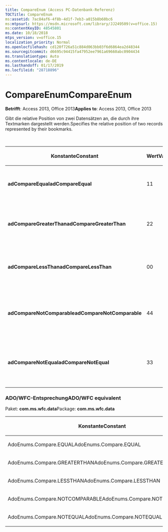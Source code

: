 ```yaml
---
title: CompareEnum (Access PC-Datenbank-Referenz)
TOCTitle: CompareEnum
ms:assetid: 7ac84af6-4f8b-4d1f-7eb3-a015b8b60bc6
ms:mtpsurl: https://msdn.microsoft.com/library/JJ249509(v=office.15)
ms:contentKeyID: 48545801
ms.date: 10/18/2018
mtps_version: v=office.15
localization_priority: Normal
ms.openlocfilehash: cd120f726a51c884d063bb03f6d6864ea2d48344
ms.sourcegitcommit: d6695c94415fa47952ee7961a69660abc0904434
ms.translationtype: Auto
ms.contentlocale: de-DE
ms.lasthandoff: 01/17/2019
ms.locfileid: "28718896"
---
```

# <a name="compareenum"></a><span data-ttu-id="094e6-102">CompareEnum</span><span class="sxs-lookup"><span data-stu-id="094e6-102">CompareEnum</span></span>

<span data-ttu-id="094e6-103">**Betrifft**: Access 2013, Office 2013</span><span class="sxs-lookup"><span data-stu-id="094e6-103">**Applies to**: Access 2013, Office 2013</span></span>

<span data-ttu-id="094e6-104">Gibt die relative Position von zwei Datensätzen an, die durch ihre Textmarken dargestellt werden.</span><span class="sxs-lookup"><span data-stu-id="094e6-104">Specifies the relative position of two records represented by their bookmarks.</span></span>

<br/>

<table>
<colgroup>
<col style="width: 33%" />
<col style="width: 33%" />
<col style="width: 33%" />
</colgroup>
<thead>
<tr class="header">
<th><p><span data-ttu-id="094e6-105">Konstante</span><span class="sxs-lookup"><span data-stu-id="094e6-105">Constant</span></span></p></th>
<th><p><span data-ttu-id="094e6-106">Wert</span><span class="sxs-lookup"><span data-stu-id="094e6-106">Value</span></span></p></th>
<th><p><span data-ttu-id="094e6-107">Beschreibung</span><span class="sxs-lookup"><span data-stu-id="094e6-107">Description</span></span></p></th>
</tr>
</thead>
<tbody>
<tr class="odd">
<td><p><span data-ttu-id="094e6-108"><strong>adCompareEqual</strong></span><span class="sxs-lookup"><span data-stu-id="094e6-108"><strong>adCompareEqual</strong></span></span></p></td>
<td><p><span data-ttu-id="094e6-109">1</span><span class="sxs-lookup"><span data-stu-id="094e6-109">1</span></span></p></td>
<td><p><span data-ttu-id="094e6-110">Gibt an, dass die Textmarken gleich sind.</span><span class="sxs-lookup"><span data-stu-id="094e6-110">Indicates that the bookmarks are equal.</span></span></p></td>
</tr>
<tr class="even">
<td><p><span data-ttu-id="094e6-111"><strong>adCompareGreaterThan</strong></span><span class="sxs-lookup"><span data-stu-id="094e6-111"><strong>adCompareGreaterThan</strong></span></span></p></td>
<td><p><span data-ttu-id="094e6-112">2</span><span class="sxs-lookup"><span data-stu-id="094e6-112">2</span></span></p></td>
<td><p><span data-ttu-id="094e6-113">Gibt an, dass sich die erste Textmarke hinter der zweiten befindet.</span><span class="sxs-lookup"><span data-stu-id="094e6-113">Indicates that the first bookmark is after the second.</span></span></p></td>
</tr>
<tr class="odd">
<td><p><span data-ttu-id="094e6-114"><strong>adCompareLessThan</strong></span><span class="sxs-lookup"><span data-stu-id="094e6-114"><strong>adCompareLessThan</strong></span></span></p></td>
<td><p><span data-ttu-id="094e6-115">0</span><span class="sxs-lookup"><span data-stu-id="094e6-115">0</span></span></p></td>
<td><p><span data-ttu-id="094e6-116">Gibt an, dass sich die erste Textmarke vor der zweiten befindet.</span><span class="sxs-lookup"><span data-stu-id="094e6-116">Indicates that the first bookmark is before the second.</span></span></p></td>
</tr>
<tr class="even">
<td><p><span data-ttu-id="094e6-117"><strong>adCompareNotComparable</strong></span><span class="sxs-lookup"><span data-stu-id="094e6-117"><strong>adCompareNotComparable</strong></span></span></p></td>
<td><p><span data-ttu-id="094e6-118">4</span><span class="sxs-lookup"><span data-stu-id="094e6-118">4</span></span></p></td>
<td><p><span data-ttu-id="094e6-119">Gibt an, dass die Textmarken nicht verglichen werden können.</span><span class="sxs-lookup"><span data-stu-id="094e6-119">Indicates that the bookmarks cannot be compared.</span></span></p></td>
</tr>
<tr class="odd">
<td><p><span data-ttu-id="094e6-120"><strong>adCompareNotEqual</strong></span><span class="sxs-lookup"><span data-stu-id="094e6-120"><strong>adCompareNotEqual</strong></span></span></p></td>
<td><p><span data-ttu-id="094e6-121">3</span><span class="sxs-lookup"><span data-stu-id="094e6-121">3</span></span></p></td>
<td><p><span data-ttu-id="094e6-122">Gibt an, dass die Textmarken nicht gleich und nicht sortiert sind.</span><span class="sxs-lookup"><span data-stu-id="094e6-122">Indicates that the bookmarks are not equal and not ordered.</span></span></p></td>
</tr>
</tbody>
</table>


### <a name="adowfc-equivalent"></a><span data-ttu-id="094e6-123">ADO/WFC-Entsprechung</span><span class="sxs-lookup"><span data-stu-id="094e6-123">ADO/WFC equivalent</span></span>

<span data-ttu-id="094e6-124">Paket: **com.ms.wfc.data**</span><span class="sxs-lookup"><span data-stu-id="094e6-124">Package: **com.ms.wfc.data**</span></span>

<table>
<colgroup>
<col style="width: 100%" />
</colgroup>
<thead>
<tr class="header">
<th><p><span data-ttu-id="094e6-125">Konstante</span><span class="sxs-lookup"><span data-stu-id="094e6-125">Constant</span></span></p></th>
</tr>
</thead>
<tbody>
<tr class="odd">
<td><p><span data-ttu-id="094e6-126">AdoEnums.Compare.EQUAL</span><span class="sxs-lookup"><span data-stu-id="094e6-126">AdoEnums.Compare.EQUAL</span></span></p></td>
</tr>
<tr class="even">
<td><p><span data-ttu-id="094e6-127">AdoEnums.Compare.GREATERTHAN</span><span class="sxs-lookup"><span data-stu-id="094e6-127">AdoEnums.Compare.GREATERTHAN</span></span></p></td>
</tr>
<tr class="odd">
<td><p><span data-ttu-id="094e6-128">AdoEnums.Compare.LESSTHAN</span><span class="sxs-lookup"><span data-stu-id="094e6-128">AdoEnums.Compare.LESSTHAN</span></span></p></td>
</tr>
<tr class="even">
<td><p><span data-ttu-id="094e6-129">AdoEnums.Compare.NOTCOMPARABLE</span><span class="sxs-lookup"><span data-stu-id="094e6-129">AdoEnums.Compare.NOTCOMPARABLE</span></span></p></td>
</tr>
<tr class="odd">
<td><p><span data-ttu-id="094e6-130">AdoEnums.Compare.NOTEQUAL</span><span class="sxs-lookup"><span data-stu-id="094e6-130">AdoEnums.Compare.NOTEQUAL</span></span></p></td>
</tr>
</tbody>
</table>

